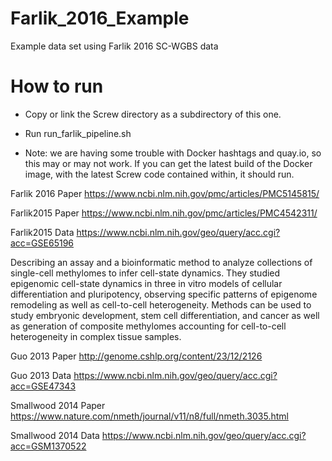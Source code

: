 # Farlik_2016_Example
Example data set using Farlik 2016 SC-WGBS data


# How to run

* Copy or link the Screw directory as a subdirectory of this one.
* Run run_farlik_pipeline.sh


* Note: we are having some trouble with Docker hashtags and quay.io, so this may or may not work. If you can get the latest build of the Docker image, with the latest Screw code contained within, it should run. 


Farlik 2016 Paper https://www.ncbi.nlm.nih.gov/pmc/articles/PMC5145815/

Farlik2015 Paper https://www.ncbi.nlm.nih.gov/pmc/articles/PMC4542311/

Farlik2015 Data https://www.ncbi.nlm.nih.gov/geo/query/acc.cgi?acc=GSE65196

Describing an assay and a bioinformatic method to analyze collections of single-cell methylomes to infer cell-state dynamics. They studied epigenomic cell-state dynamics in three in vitro models of cellular differentiation and pluripotency, observing specific patterns of epigenome remodeling as well as cell-to-cell heterogeneity. Methods can be used to study embryonic development, stem cell differentiation, and cancer as well as generation of composite methylomes accounting for cell-to-cell heterogeneity in complex tissue samples.

Guo 2013 Paper http://genome.cshlp.org/content/23/12/2126

Guo 2013 Data https://www.ncbi.nlm.nih.gov/geo/query/acc.cgi?acc=GSE47343

Smallwood 2014 Paper https://www.nature.com/nmeth/journal/v11/n8/full/nmeth.3035.html

Smallwood 2014 Data https://www.ncbi.nlm.nih.gov/geo/query/acc.cgi?acc=GSM1370522

